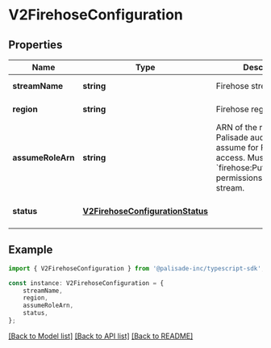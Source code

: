 # V2FirehoseConfiguration


## Properties

Name | Type | Description | Notes
------------ | ------------- | ------------- | -------------
**streamName** | **string** | Firehose stream name | [default to undefined]
**region** | **string** | Firehose region | [default to undefined]
**assumeRoleArn** | **string** | ARN of the role for the Palisade auditor to assume for Firehose access. Must have &#x60;firehose:PutRecordBatch&#x60; permissions on the stream. | [default to undefined]
**status** | [**V2FirehoseConfigurationStatus**](V2FirehoseConfigurationStatus.md) |  | [optional] [default to undefined]

## Example

```typescript
import { V2FirehoseConfiguration } from '@palisade-inc/typescript-sdk';

const instance: V2FirehoseConfiguration = {
    streamName,
    region,
    assumeRoleArn,
    status,
};
```

[[Back to Model list]](../README.md#documentation-for-models) [[Back to API list]](../README.md#documentation-for-api-endpoints) [[Back to README]](../README.md)
